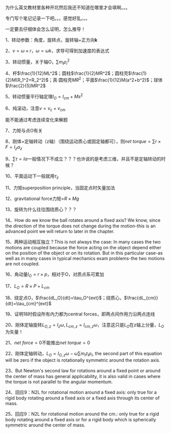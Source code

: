 为什么英文教材里各种开坑然后我还不知道在哪里才会填啊。。。

专门写个笔记记录一下吧。。。感觉好乱。。。

一定要去仔细体会怎么证明，怎么推导！



1、转动参数：角度，旋转点，旋转轴+正方向**k**

2、$v=\omega\times r$，$\omega=\omega k​$，求导可得到加速度的表达式

3、转动惯量，关于轴O，$\sum{m_i\rho_i^2}$

4、杆$\frac{1}{12}ML^2$；圆柱$\frac{1}{2}MR^2$；圆柱壳$\frac{1}{2}M(R_1^2+R_2^2)$；真·圆柱壳$MR^2$；平面$\frac{1}{12}M(a^2+b^2)$；球体$\frac{2}{5}MR^2$

5、转动惯量平行轴定理$I_O=I_{cm}+Ms^2$

6、纯滚动，注意$v=v_c+v_{cm}$

能不能通过考虑连续变化来解题

7、力矩与点O有关

8、刚体+定轴转动（z轴）（围绕运动质心或固定轴都可），则$net\ torque=\sum r\times F=I_z\alpha_z$

9、$\sum\tau=I\alpha$一般情况下不成立？？？也许说的是考虑三维，并且不是定轴转动的时候？

10、平面运动下一般就用$\tau_z$

11、力矩superposition principle，当固定点时矢量加法

12、gravitational force力矩=$R\times Mg$

13、旋转为什么往往围绕质心？？？

14、How do we know the ball rotates around a fixed axis? We know, since the direction of the torque does not change during the motion-this is an advanced point we will return to later in the chapter.

15、两种运动相互独立？This is not always the case: In many cases the two motions are coupled because the force acting on the object depend either on the position of the object or on its rotation. But in this particular case-as well as in many cases in typical mechanics exam problems-the two motions are not coupled.

16、角动量$l_O=r\times p​$，相对于O，对质点系可累加

17、$L_O=R\times P+L_{cm}​$

18、绕定点O，$\frac{dL_O}{dt}=\tau_O^{ext}$；绕质心，$\frac{dL_{cm}}{dt}=\tau_{cm}^{ext}$

19、证明18时假设所有内力都为central forces，即两点间作用力沿两点连线

20、刚体定轴旋转$L_{O,z}=I_z\omega,L_{cm,z}=I_{cm,z}\omega$，注意这只是$L_O$在z轴上分量，$L_O$为矢量！

21、$net\ force=0​$不能推出$net\ torque=0​$

22、刚体定轴转动，$L_O=I_{O,z}\omega-\omega\sum{m_iz_i\rho_i}​$, the second part of this equation will be zero if the object is rotationally symmetric around the rotation axis.

23、But Newton's second law for rotations around a fixed point or around the center of mass has general applicability, it is also valid in cases where the torque is not parallel to the angular momentum.

24、回应9：N2L for rotational motion around a fixed axis: only true for a rigid body rotating around a fixed axis or a fixed axis through its center of mass.

25、回应9：N2L for rotational motion around the cm.: only true for a rigid body rotating around a fixed axis or for a rigid body which is spherically symmetric around the center of mass.